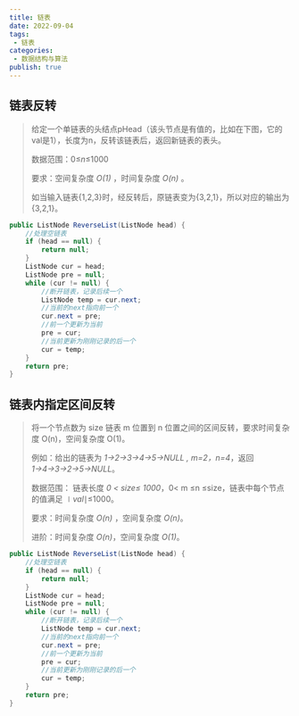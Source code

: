 ```yaml
---
title: 链表
date: 2022-09-04
tags:
 - 链表
categories:
 - 数据结构与算法
publish: true
---
```


## 链表反转

> 给定一个单链表的头结点pHead（该头节点是有值的，比如在下图，它的val是1），长度为n，反转该链表后，返回新链表的表头。
>
> 数据范围：0≤*n*≤1000
>
> 要求：空间复杂度 *O(1)* ，时间复杂度 *O(n)* 。
>
> 如当输入链表{1,2,3}时，经反转后，原链表变为{3,2,1}，所以对应的输出为{3,2,1}。
>

```java
public ListNode ReverseList(ListNode head) {
    //处理空链表
    if (head == null) {
        return null;
    }
    ListNode cur = head;
    ListNode pre = null;
    while (cur != null) {
        //断开链表，记录后续一个
        ListNode temp = cur.next;
        //当前的next指向前一个
        cur.next = pre;
        //前一个更新为当前
        pre = cur;
        //当前更新为刚刚记录的后一个
        cur = temp;
    }
    return pre;
}
```

## 链表内指定区间反转

>将一个节点数为 size 链表 m 位置到 n 位置之间的区间反转，要求时间复杂度 O(n)，空间复杂度 O(1)。
>
>例如：给出的链表为 *1→2→3→4→5→NULL , m=2，n=4*，返回 *1→4→3→2→5→NULL*。
>
>数据范围： 链表长度 *0 < size≤ 1000*，0< m ≤n ≤size，链表中每个节点的值满足 ∣*val*∣≤1000。
>
>要求：时间复杂度 *O(n)* ，空间复杂度 *O(n)*。
>
>进阶：时间复杂度 *O(n)*，空间复杂度 *O(1)*。

```java
public ListNode ReverseList(ListNode head) {
    //处理空链表
    if (head == null) {
        return null;
    }
    ListNode cur = head;
    ListNode pre = null;
    while (cur != null) {
        //断开链表，记录后续一个
        ListNode temp = cur.next;
        //当前的next指向前一个
        cur.next = pre;
        //前一个更新为当前
        pre = cur;
        //当前更新为刚刚记录的后一个
        cur = temp;
    }
    return pre;
}
```

